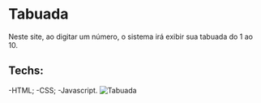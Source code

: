 # Tabuada
Neste site, ao digitar um número, o sistema irá exibir sua tabuada do 1 ao 10.

## Techs: 
-HTML; 
-CSS;
-Javascript.
![Tabuada](https://github.com/CaioVictor3/Tabuada/assets/122123292/2924cbd3-1864-4f8e-b4b1-e650d2ee281e)

